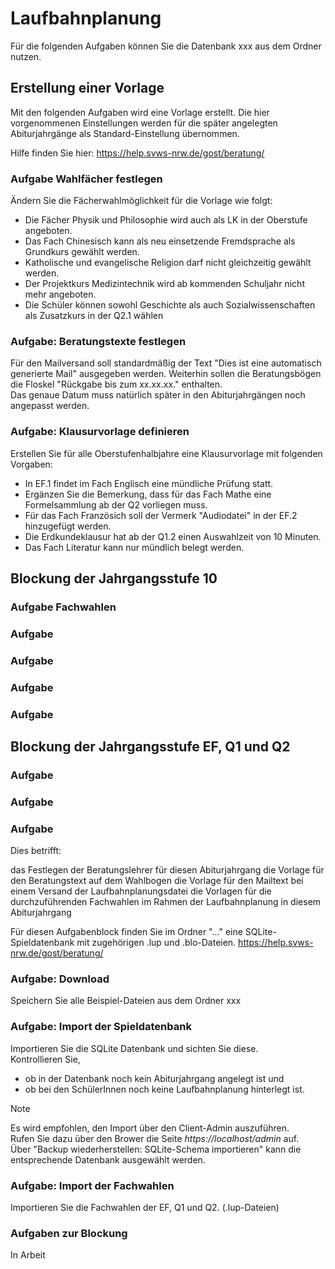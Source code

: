 # Laufbahnplanung
Für die folgenden Aufgaben können Sie die Datenbank xxx aus dem Ordner nutzen.

## Erstellung einer Vorlage
Mit den folgenden Aufgaben wird eine Vorlage erstellt. Die hier vorgenommenen Einstellungen werden für die später angelegten Abiturjahrgänge als Standard-Einstellung übernommen.   

Hilfe finden Sie hier: https://help.svws-nrw.de/gost/beratung/

### Aufgabe Wahlfächer festlegen
Ändern Sie die Fächerwahlmöglichkeit für die Vorlage wie folgt:
+ Die Fächer Physik und Philosophie wird auch als LK in der Oberstufe angeboten.
+ Das Fach Chinesisch kann als neu einsetzende Fremdsprache als Grundkurs gewählt werden.
+ Katholische und evangelische Religion darf nicht gleichzeitig gewählt werden.
+ Der Projektkurs Medizintechnik wird ab kommenden Schuljahr nicht mehr angeboten.
+ Die Schüler können sowohl Geschichte als auch Sozialwissenschaften als Zusatzkurs in der Q2.1 wählen

### Aufgabe: Beratungstexte festlegen
Für den Mailversand soll standardmäßig der Text "Dies ist eine automatisch generierte Mail" ausgegeben werden. Weiterhin sollen die Beratungsbögen die Floskel "Rückgabe bis zum xx.xx.xx." enthalten.   
Das genaue Datum muss natürlich später in den Abiturjahrgängen noch angepasst werden. 

### Aufgabe: Klausurvorlage definieren
Erstellen Sie für alle Oberstufenhalbjahre eine Klausurvorlage mit folgenden Vorgaben:
+ In EF.1 findet im Fach Englisch eine mündliche Prüfung statt.
+ Ergänzen Sie die Bemerkung, dass für das Fach Mathe eine Formelsammlung ab der Q2 vorliegen muss.
+ Für das Fach Französich soll der Vermerk "Audiodatei" in der EF.2 hinzugefügt werden.
+ Die Erdkundeklausur hat ab der Q1.2 einen Auswahlzeit von 10 Minuten.
+ Das Fach Literatur kann nur mündlich belegt werden.

## Blockung der Jahrgangsstufe 10
### Aufgabe Fachwahlen

### Aufgabe
### Aufgabe
### Aufgabe
### Aufgabe

## Blockung der Jahrgangsstufe EF, Q1 und Q2
### Aufgabe
### Aufgabe
### Aufgabe




Dies betrifft:

das Festlegen der Beratungslehrer für diesen Abiturjahrgang
die Vorlage für den Beratungstext auf dem Wahlbogen
die Vorlage für den Mailtext bei einem Versand der Laufbahnplanungsdatei
die Vorlagen für die durchzuführenden Fachwahlen im Rahmen der Laufbahnplanung in diesem Abiturjahrgang

Für diesen Aufgabenblock finden Sie im Ordner "..." eine SQLite-Spieldatenbank mit zugehörigen .lup und .blo-Dateien.
https://help.svws-nrw.de/gost/beratung/
### Aufgabe: Download
Speichern Sie alle Beispiel-Dateien aus dem Ordner xxx 

### Aufgabe: Import der Spieldatenbank
Importieren Sie die SQLite Datenbank und sichten Sie diese.  
Kontrollieren Sie, 
+ ob in der Datenbank noch kein Abiturjahrgang angelegt ist und
+ ob bei den SchülerInnen noch keine Laufbahnplanung hinterlegt ist.

> [!NOTE]
> Es wird empfohlen, den Import über den Client-Admin auszuführen.  
> Rufen Sie dazu über den Brower die Seite *https://localhost/admin* auf.  
> Über "Backup wiederherstellen: SQLite-Schema importieren" kann die entsprechende Datenbank ausgewählt werden.

### Aufgabe: Import der Fachwahlen
Importieren Sie die Fachwahlen der EF, Q1 und Q2. (.lup-Dateien)

### Aufgaben zur Blockung
In Arbeit

